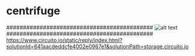 # centrifuge
############################################
![alt text](https://i.imgur.com/jOlsGq5.png)
############################################
https://www.circuito.io/static/reply/index.html?solutionId=641aacdeddcfe4002e0967e1&solutionPath=storage.circuito.io
